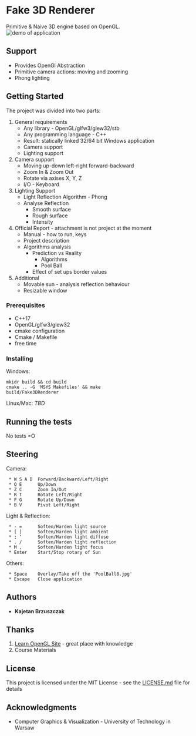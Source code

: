 # Fake 3D Renderer

Primitive & Naive 3D engine based on OpenGL.  
![demo of application](readme_resources/Demo.gif)

## Support 

 * Provides OpenGl Abstraction 
 * Primitive camera actions: moving and zooming
 * Phong lighting 
 
## Getting Started

The project was divided into two parts:
 1. General requirements
    * Any library - OpenGL/glfw3/glew32/stb
    * Any programming language - C++
    * Result: statically linked 32/64 bit Windows application
    * Camera support
    * Lighting support
 2. Camera support
    * Moving up-down left-right forward-backward
    * Zoom In & Zoom Out
    * Rotate via axises X, Y, Z
    * I/O - Keyboard 
 3. Lighting Support
    * Light Reflection Algorithm - Phong
    * Analyse Reflection
        * Smooth surface
        * Rough surface
        * Intensity
 4. Official Report - attachment is not project at the moment
    * Manual - how to run, keys
    * Project description
    * Algorithms analysis
        * Prediction vs Reality 
            * Algorithms 
            * Pool Ball
        * Effect of set ups border values   
 5. Additional
    * Movable sun - analysis reflection behaviour
    * Resizable window


### Prerequisites

* C++17
* OpenGL/glfw3/glew32
* cmake configuration
* Cmake / Makefile
* free time

### Installing
Windows:
```
mkidr build && cd build
cmake .. -G 'MSYS Makefiles' && make
build/Fake3DRenderer
```

Linux/Mac: _TBD_

## Running the tests

No tests =O

## Steering

Camera:
```
 * W S A D  Forward/Backward/Left/Right
 * Q E      Up/Down
 * Z C      Zoom In/Out
 * R T      Rotate Left/Right
 * F G      Rotate Up/Down
 * B V      Pivot Left/Right
```
Light & Reflection:
```
 * - =      Soften/Harden light source
 * [ ]      Soften/Harden light ambient
 * ; ‘      Soften/Harden light diffuse
 * . /      Soften/Harden light reflection
 * M ,      Soften/Harden light focus
 * Enter    Start/Stop rotary of Sun
```
Others:
```
 * Space    Overlay/Take off the 'PoolBall8.jpg'
 * Escape   Close application
```

## Authors

* **Kajetan Brzuszczak** 

## Thanks

1. [Learn OpenGL Site](https://learnopengl.com) - great place with knowledge 
2. Course Materials 

## License

This project is licensed under the MIT License - see the [LICENSE.md](LICENSE.md) file for details

## Acknowledgments

* Computer Graphics & Visualization - University of Technology in Warsaw
